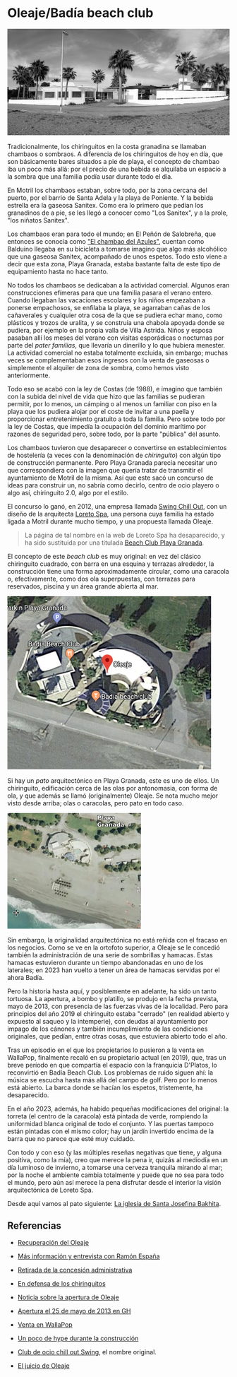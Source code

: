 # Oleaje/Badía beach club

![Oleaje en su forma original](img/oleaje.jpg)

Tradicionalmente, los chiringuitos en la costa granadina se llamaban
chambaos o sombraos. A diferencia de los chiringuitos de hoy en día,
que son básicamente bares situados a pie de playa, el concepto de
chambao iba un poco más allá: por el precio de una bebida se alquilaba
un espacio a la sombra que una familia podía usar durante todo el día.

En Motril los chambaos estaban, sobre todo, por la zona cercana del
puerto, por el barrio de Santa Adela y la playa de Poniente. Y la
bebida estrella era la gaseosa Sanitex. Como era lo primero que pedían
los granadinos de a pie, se les llegó a conocer como "Los Sanitex", y
a la prole, "los niñatos Sanitex".

Los chambaos eran para todo el mundo; en El Peñón de Salobreña, que
entonces se conocía como ["El chambao del
Azules"](https://www.ideal.es/granada/costa/201608/11/origen-sanitex-20160803231400.html),
cuentan como Balduino llegaba en su bicicleta a tomarse imagino que
algo más alcohólico que una gaseosa Sanitex, acompañado de unos
espetos. Todo esto viene a decir que esta zona, Playa Granada, estaba
bastante falta de este tipo de equipamiento hasta no hace tanto.

No todos los chambaos se dedicaban a la actividad comercial. Algunos
eran construcciones efímeras para que una familia pasara el verano
entero. Cuando llegaban las vacaciones escolares y los niños empezaban
a ponerse empachosos, se enfilaba la playa, se agarraban cañas de los
cañaverales y cualquier otra cosa de la que se pudiera echar mano,
como plásticos y trozos de uralita, y se construía una chabola apoyada
donde se pudiera, por ejemplo en la propia valla de Villa
Astrida. Niños y esposa pasaban allí los meses del verano con visitas
esporádicas o nocturnas por parte del *pater familias*, que llevaría
un dinerillo y lo que hubiera menester. La actividad comercial no
estaba totalmente excluida, sin embargo; muchas veces se
complementaban esos ingresos con la venta de gaseosas o simplemente el
alquiler de zona de sombra, como hemos visto anteriormente.

Todo eso se acabó con la ley de Costas (de 1988), e imagino que
también con la subida del nivel de vida que hizo que las familias se
pudieran permitir, por lo menos, un cámping o al menos un familiar con
piso en la playa que los pudiera alojar por el coste de invitar a una
paella y proporcionar entretenimiento gratuito a toda la familia. Pero
sobre todo por la ley de Costas, que impedía la ocupación del dominio
marítimo por razones de seguridad pero, sobre todo, por la parte
"pública" del asunto.

Los chambaos tuvieron que desaparecer o convertirse en
establecimientos de hostelería (a veces con la denominación de
*chiringuito*) con algún tipo de construcción permanente. Pero Playa
Granada parecía necesitar uno que correspondiera con la imagen que
quería tratar de transmitir el ayuntamiento de Motril de la misma. Así
que este sacó un concurso de ideas para construir un, no sabría como
decirlo, centro de ocio playero o algo así, chiringuito 2.0, algo por
el estilo.

El concurso lo ganó, en 2012, una empresa llamada [Swing Chill
Out](http://www.elfaromotril.es/2012/09/15/el-club-de-ocio-%E2%80%98swing%E2%80%99-chill-out-de-playa-granada-sera-referente-turistico-de-la-costa-granadina/),
con un diseño de la arquitecta [Loreto
Spa](https://www.behance.net/gallery/52436491/Oleaje-Playa-Granada),
una persona cuya familia ha estado ligada a Motril durante mucho
tiempo, y una propuesta llamada Oleaje.

> La página de tal nombre en la web de Loreto Spa ha desaparecido, y
> ha sido sustituida por una titulada [Beach Club Playa
> Granada](https://loretospa.es/proyectos/beach-club-playa-granada/).

El concepto de este *beach club* es muy original: en vez del clásico
chiringuito cuadrado, con barra en una esquina y terrazas alrededor,
la construcción tiene una forma aproximadamente circular, como una
caracola o, efectivamente, como dos ola superpuestas, con terrazas
para reservados, piscina y un área grande abierta al mar.

![Captura satélite de Google Maps](img/oleaje.png)

Si hay un *pato* arquitectónico en Playa Granada, este es uno de
ellos. Un chiringuito, edificación cerca de las olas por antonomasia,
con forma de ola, y que además se llamó (originalmente) Oleaje. Se
nota mucho mejor visto desde arriba; olas o caracolas, pero pato en
todo caso.

![Ortofoto de Oleaje en sus orígenes](img/oleaje-ortofoto.png)

Sin embargo, la originalidad arquitectónica no está reñida con el
fracaso en los negocios. Como se ve en la ortofoto superior, a Oleaje
se le concedió también la administración de una serie de sombrillas y
hamacas. Estas hamacas estuvieron durante un tiempo abandonadas en uno
de los laterales; en 2023 han vuelto a tener un área de hamacas
servidas por el ahora Badía.

Pero la historia hasta aquí, y posiblemente en adelante, ha sido un
tanto tortuosa. La apertura, a bombo y platillo, se produjo en la
fecha prevista, mayo de 2013, con presencia de las fuerzas vivas de la
localidad. Pero para principios del año 2019 el chiringuito estaba
"cerrado" (en realidad abierto y expuesto al saqueo y la intemperie),
con deudas al ayuntamiento por impago de los cánones y también
incumplimiento de las condiciones originales, que pedían, entre otras
cosas, que estuviera abierto todo el año.

Tras un episodio en el que los propietarios lo pusieron a la venta en
WallaPop, finalmente recaló en su propietario actual (en 2019), que,
tras un breve período en que compartía el espacio con la franquicia
D'Platos, lo reconvirtió en Badía Beach Club. Los problemas de ruido
siguen ahí: la música se escucha hasta más allá del campo de
golf. Pero por lo menos está abierto. La barca donde se hacían los
espetos, tristemente, ha desaparecido.

En el año 2023, además, ha habido pequeñas modificaciones del
original: la torreta (el centro de la caracola) está pintada de verde,
rompiendo la uniformidad blanca original de todo el conjunto. Y las
puertas tampoco están pintadas con el mismo color; hay un jardín
invertido encima de la barra que no parece que esté muy cuidado.

Con todo y con eso (y las múltiples reseñas negativas que tiene, y
alguna positiva, como la mía), creo que merece la pena ir, quizás al
mediodía en un día luminoso de invierno, a tomarse una cerveza
tranquila mirando al mar; por la noche el ambiente cambia totalmente y
puede que no sea para todo el mundo, pero aún así merece la pena
disfrutar desde el interior la visión arquitectónica de Loreto Spa.

Desde aquí vamos al pato siguiente: [La iglesia de Santa Josefina Bakhita](iglesia-josefina-bakhita.md).


## Referencias

*  [Recuperación del Oleaje](https://www.ideal.es/granada/costa/nuevo-inversor-inyecta-20190613203108-nt.html)

*  [Más información y entrevista con Ramón España](https://www.ideal.es/granada/costa/manos-negras-querian-20190613204529-nt.html)
  
* [Retirada de la concesión administrativa](https://www.motrildigital.com/ayuntamiento-motril-acuerda-extinguir-la-concesion-administrativa-del-chiringuito-oleaje/)

* [En defensa de los chiringuitos](http://granadacostanacional.es/rompiendo-una-lanza-en-recuerdo-de-los-chiringuitos/)

* [Noticia sobre la apertura de Oleaje](https://www.ideal.es/granada/20121217/local/motril/club-ocio-chill-oleaje-201212171450.html)
* [Apertura el 25 de mayo de 2013 en GH](https://www.granadahoy.com/provincia/chiringuito-Playa-Granada-puertas-proximo_0_694730771.html)

*  [Venta en WallaPop](https://www.ideal.es/granada/costa/vende-chiringuito-playa-20190424185306-nt.html)
  
* [Un poco de hype durante la construcción](https://motrildigital.blogia.com/2012/121711-el-club-de-ocio-chill-out-oleaje-playa-granada-abrir-sus-puertas-el-pr-ximo-m.php)

*  [Club de ocio chill out Swing](http://www.elfaromotril.es/2012/09/15/el-club-de-ocio-%E2%80%98swing%E2%80%99-chill-out-de-playa-granada-sera-referente-turistico-de-la-costa-granadina/),
  el nombre original.

* [El juicio de Oleaje](https://cadenaser.com/emisora/2019/07/02/radio_motril/1562069221_752268.html)
